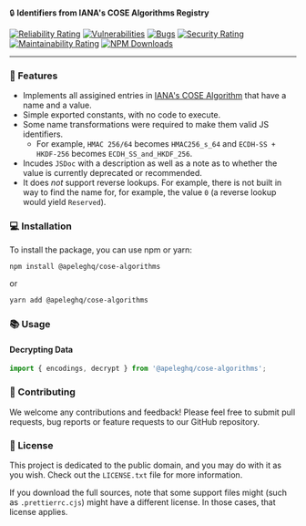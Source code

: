 🔒 **Identifiers from IANA's COSE Algorithms Registry**

 [![Reliability Rating](https://sonarcloud.io/api/project_badges/measure?project=Exact-Realty_ts-cose-algorithms&metric=reliability_rating)](https://sonarcloud.io/summary/new_code?id=Exact-Realty_ts-cose-algorithms)
 [![Vulnerabilities](https://sonarcloud.io/api/project_badges/measure?project=Exact-Realty_ts-cose-algorithms&metric=vulnerabilities)](https://sonarcloud.io/summary/new_code?id=Exact-Realty_ts-cose-algorithms)
 [![Bugs](https://sonarcloud.io/api/project_badges/measure?project=Exact-Realty_ts-cose-algorithms&metric=bugs)](https://sonarcloud.io/summary/new_code?id=Exact-Realty_ts-cose-algorithms)
 [![Security Rating](https://sonarcloud.io/api/project_badges/measure?project=Exact-Realty_ts-cose-algorithms&metric=security_rating)](https://sonarcloud.io/summary/new_code?id=Exact-Realty_ts-cose-algorithms)
 [![Maintainability Rating](https://sonarcloud.io/api/project_badges/measure?project=Exact-Realty_ts-cose-algorithms&metric=sqale_rating)](https://sonarcloud.io/summary/new_code?id=Exact-Realty_ts-cose-algorithms)
 [![NPM Downloads](https://img.shields.io/npm/dw/%40exact-realty/cose-algorithms?style=flat-square)](https://www.npmjs.com/package/%40exact-realty/cose-algorithms)

---
### 🚀 Features

- Implements all assigined entries in [IANA's COSE Algorithm](https://www.iana.org/assignments/cose/cose.xhtml#algorithms) that have a name and a value.
- Simple exported constants, with no code to execute.
- Some name transformations were required to make them valid JS identifiers.
  - For example, `HMAC 256/64` becomes `HMAC256_s_64` and `ECDH-SS + HKDF-256`
    becomes `ECDH_SS_and_HKDF_256`.
- Incudes `JSDoc` with a description as well as a note as to whether the value
  is currently deprecated or recommended.
- It does _not_ support reverse lookups. For example, there is not built in way
  to find the name for, for example, the value `0` (a reverse lookup would yield
  `Reserved`).

### 💻 Installation

To install the package, you can use npm or yarn:

```sh
npm install @apeleghq/cose-algorithms
```

or

```sh
yarn add @apeleghq/cose-algorithms
```

### 📚 Usage

#### Decrypting Data

```javascript
import { encodings, decrypt } from '@apeleghq/cose-algorithms';

```

### 🤝 Contributing

We welcome any contributions and feedback! Please feel free to submit pull
requests, bug reports or feature requests to our GitHub repository.

### 📜 License

This project is dedicated to the public domain, and you may do with it as you
wish. Check out the `LICENSE.txt` file for more information.

If you download the full sources, note that some support files might (such as
`.prettierrc.cjs`) might have a different license. In those cases, that license
applies.
